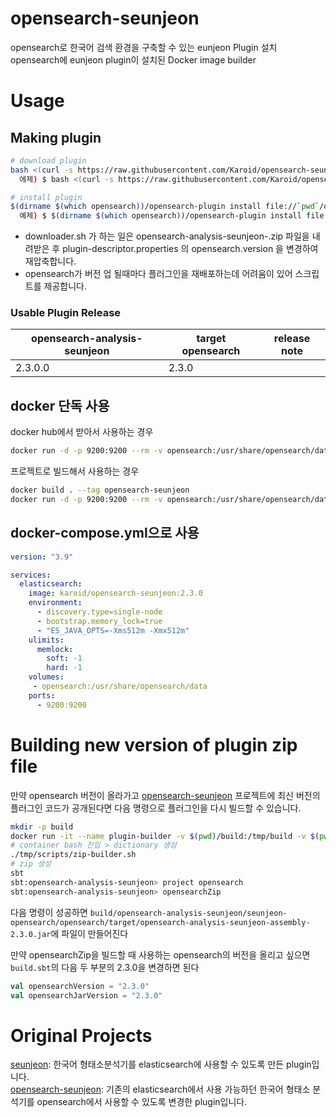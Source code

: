 # opensearch-seunjeon
opensearch로 한국어 검색 환경을 구축할 수 있는 eunjeon Plugin 설치  
opensearch에 eunjeon plugin이 설치된 Docker image builder

# Usage
## Making plugin
```bash
# download plugin
bash <(curl -s https://raw.githubusercontent.com/Karoid/opensearch-seunjeon/main/scripts/downloader.sh) -e <opensearch-version> -p <plugin-version>
  에제) $ bash <(curl -s https://raw.githubusercontent.com/Karoid/opensearch-seunjeon/main/scripts/downloader.sh) -e 2.3.0 -p 2.3.0.0

# install plugin
$(dirname $(which opensearch))/opensearch-plugin install file://`pwd`/opensearch-analysis-seunjeon-<plugin-version>.zip
  예제) $ $(dirname $(which opensearch))/opensearch-plugin install file://`pwd`/opensearch-analysis-seunjeon-2.3.0.0.zip
```
* downloader.sh 가 하는 일은 opensearch-analysis-seunjeon-<plugin-version>.zip 파일을 내려받은 후 plugin-descriptor.properties 의 opensearch.version 을 변경하여 재압축합니다.
* opensearch가 버전 업 될때마다 플러그인을 재배포하는데 어려움이 있어 스크립트를 제공합니다.
### Usable Plugin Release
| opensearch-analysis-seunjeon | target opensearch | release note |
| ------------------------------- | ---------------------| ------------ |
| 2.3.0.0                         | 2.3.0                |  |

## docker 단독 사용
docker hub에서 받아서 사용하는 경우
```bash
docker run -d -p 9200:9200 --rm -v opensearch:/usr/share/opensearch/data -e "discovery.type=single-node" karoid/opensearch-seunjeon:2.3.0
```
프로젝트로 빌드해서 사용하는 경우
```bash
docker build . --tag opensearch-seunjeon
docker run -d -p 9200:9200 --rm -v opensearch:/usr/share/opensearch/data -e "discovery.type=single-node" opensearch-seunjeon
```
## docker-compose.yml으로 사용
```yml
version: "3.9"

services:
  elasticsearch:
    image: karoid/opensearch-seunjeon:2.3.0
    environment:
      - discovery.type=single-node
      - bootstrap.memory_lock=true
      - "ES_JAVA_OPTS=-Xms512m -Xmx512m"
    ulimits:
      memlock:
        soft: -1
        hard: -1
    volumes:
     - opensearch:/usr/share/opensearch/data
    ports:
      - 9200:9200
```

# Building new version of plugin zip file
만약 opensearch 버전이 올라가고 [opensearch-seunjeon](https://bitbucket.org/soosinha/seunjeon-opensearch/src/main/opensearch/) 프로젝트에 최신 버전의 플러그인 코드가 공개된다면 다음 명령으로 플러그인을 다시 빌드할 수 있습니다.
```bash
mkdir -p build
docker run -it --name plugin-builder -v $(pwd)/build:/tmp/build -v $(pwd)/scripts:/tmp/scripts mozilla/sbt bash
# container bash 진입 > dictionary 생성
./tmp/scripts/zip-builder.sh
# zip 생성
sbt
sbt:opensearch-analysis-seunjeon> project opensearch
sbt:opensearch-analysis-seunjeon> opensearchZip
```
다음 명령이 성공하면 `build/opensearch-analysis-seunjeon/seunjeon-opensearch/opensearch/target/opensearch-analysis-seunjeon-assembly-2.3.0.jar`에 파일이 만들어진다

만약 opensearchZip을 빌드할 때 사용하는 opensearch의 버전을 올리고 싶으면 `build.sbt`의 다음 두 부분의 2.3.0을 변경하면 된다
```sbt
val opensearchVersion = "2.3.0"
val opensearchJarVersion = "2.3.0"
```

# Original Projects
[seunjeon](https://bitbucket.org/eunjeon/seunjeon/src/master/elasticsearch/): 한국어 형태소분석기를 elasticsearch에 사용할 수 있도록 만든 plugin입니다.  
[opensearch-seunjeon](https://bitbucket.org/soosinha/seunjeon-opensearch/src/main/opensearch/): 기존의 elasticsearch에서 사용 가능하던 한국어 형태소 분석기를 opensearch에서 사용할 수 있도록 변경한 plugin입니다.